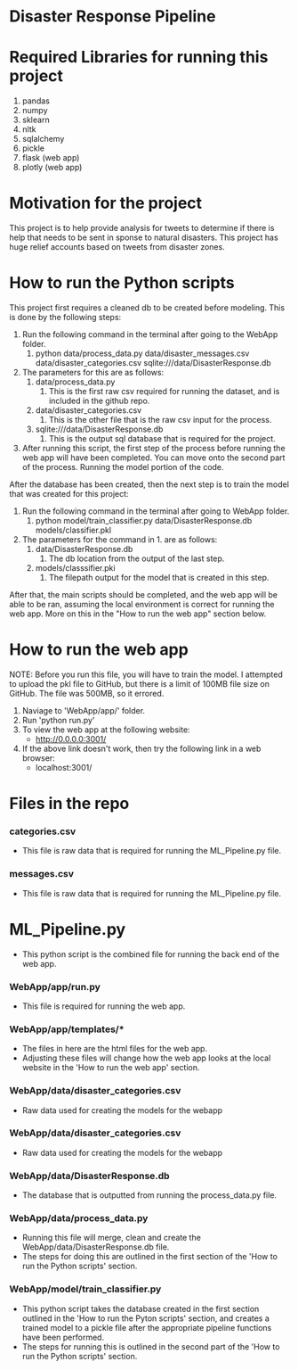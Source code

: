 # Disaster Response Pipeline

# Required Libraries for running this project
1. pandas
2. numpy
3. sklearn
4. nltk
5. sqlalchemy
6. pickle
7. flask (web app)
8. plotly (web app)

# Motivation for the project
This project is to help provide analysis for tweets to determine if there is help that needs to be sent in sponse to natural disasters. This project has huge relief accounts based on tweets from disaster zones. 

# How to run the Python scripts
This project first requires a cleaned db to be created before modeling. This is done by the following steps: 
1. Run the following command in the terminal after going to the WebApp folder. 
    1. python data/process_data.py data/disaster_messages.csv data/disaster_categories.csv sqlite:///data/DisasterResponse.db
2. The parameters for this are as follows: 
    1. data/process_data.py
        1. This is the first raw csv required for running the dataset, and is included in the github repo. 
    2. data/disaster_categories.csv
        1. This is the other file that is the raw csv input for the process. 
    3. sqlite:///data/DisasterResponse.db
        1. This is the output sql database that is required for the project. 
3. After running this script, the first step of the process before running the web app will have been completed. You can move onto the second part of the process. Running the model portion of the code. 

After the database has been created, then the next step is to train the model that was created for this project: 
1. Run the following command in the terminal after going to WebApp folder. 
    1. python model/train_classifier.py data/DisasterResponse.db models/classifier.pkl
2. The parameters for the command in 1. are as follows: 
    1. data/DisasterResponse.db 
        1. The db location from the output of the last step. 
    2. models/classsifier.pki
        1. The filepath output for the model that is created in this step. 

After that, the main scripts should be completed, and the web app will be able to be ran, assuming the local environment is correct for running the web app. More on this in the "How to run the web app" section below. 

# How to run the web app
NOTE: Before you run this file, you will have to train the model. I attempted to upload the pkl file to GitHub, but there is a limit of 100MB file size on GitHub. The file was 500MB, so it errored. 
1. Naviage to 'WebApp/app/' folder. 
2. Run 'python run.py'
3. To view the web app at the following website:
   * http://0.0.0.0:3001/
4. If the above link doesn't work, then try the following link in a web browser:
    * localhost:3001/

# Files in the repo
### categories.csv
* This file is raw data that is required for running the ML_Pipeline.py file. 
### messages.csv
* This file is raw data that is required for running the ML_Pipeline.py file. 
# ML_Pipeline.py
* This python script is the combined file for running the back end of the web app. 
### WebApp/app/run.py
* This file is required for running the web app. 
### WebApp/app/templates/*
* The files in here are the html files for the web app. 
* Adjusting these files will change how the web app looks at the local website in the 'How to run the web app' section. 
### WebApp/data/disaster_categories.csv
* Raw data used for creating the models for the webapp
### WebApp/data/disaster_categories.csv
* Raw data used for creating the models for the webapp
### WebApp/data/DisasterResponse.db 
* The database that is outputted from running the process_data.py file. 
### WebApp/data/process_data.py
* Running this file will merge, clean and create the WebApp/data/DisasterResponse.db file. 
* The steps for doing this are outlined in the first section of the 'How to run the Python scripts' section.
### WebApp/model/train_classifier.py
* This python script takes the database created in the first section outlined in the 'How to run the Pyton scripts' section, and creates a trained model to a pickle file after the appropriate pipeline functions have been performed. 
* The steps for running this is outlined in the second part of the 'How to run the Python scripts' section.
